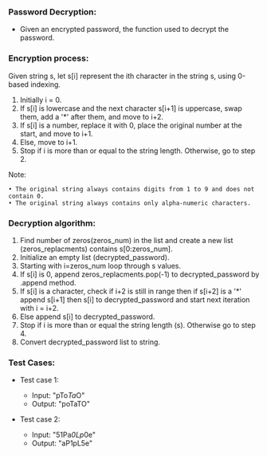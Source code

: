### Password Decryption:
* Given an encrypted password, the function used to decrypt the password.

### Encryption process:
Given string s, let s[i] represent the ith character in the string s, using 0-based indexing.

1. Initially i = 0.
2. If s[i] is lowercase and the next character s[i+1] is uppercase, swap them, add a '*' after them, and move to i+2.
3. If s[i] is a number, replace it with 0, place the original number at the start, and move to i+1.
4. Else, move to i+1.
5. Stop if i is more than or equal to the string length. Otherwise, go to step 2.

Note:

    • The original string always contains digits from 1 to 9 and does not contain 0.
    • The original string always contains only alpha-numeric characters.

### Decryption algorithm:
1. Find number of zeros(zeros_num) in the list and create a new list (zeros_replacments) contains s[0:zeros_num].
2. Initialize an empty list (decrypted_password).
3. Starting with i=zeros_num loop through s values.
4. If s[i] is 0, append zeros_replacments.pop(-1) to decrypted_password by .append method.
5. If  s[i] is a character, check if i+2 is still in range then if s[i+2] is a '*' append s[i+1] then s[i] to decrypted_password and start next iteration with i = i+2.
6. Else append s[i] to decrypted_password.
7. Stop if i is more than or equal the string length (s). Otherwise go to step 4.
8. Convert decrypted_password list to string.

### Test Cases:
* Test case 1:
    * Input: "pTo*Ta*O"
    * Output: "poTaTO"

* Test case 2:
    * Input: "51Pa*0Lp*0e"
    * Output: "aP1pL5e"